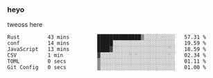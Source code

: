 ### heyo
tweoss here

<!--START_SECTION:waka-->

```text
Rust         43 mins         ██████████████▒░░░░░░░░░░   57.31 %
conf         14 mins         █████░░░░░░░░░░░░░░░░░░░░   19.59 %
JavaScript   13 mins         ████▓░░░░░░░░░░░░░░░░░░░░   18.59 %
CSV          1 min           ▓░░░░░░░░░░░░░░░░░░░░░░░░   02.34 %
TOML         0 secs          ▒░░░░░░░░░░░░░░░░░░░░░░░░   01.11 %
Git Config   0 secs          ▒░░░░░░░░░░░░░░░░░░░░░░░░   01.00 %
```

<!--END_SECTION:waka-->

<!--
**Tweoss/tweoss** is a ✨ _special_ ✨ repository because its `README.md` (this file) appears on your GitHub profile.

Here are some ideas to get you started:

- 🔭 I’m currently working on ...
- 🌱 I’m currently learning ...
- 👯 I’m looking to collaborate on ...
- 🤔 I’m looking for help with ...
- 💬 Ask me about ...
- 📫 How to reach me: ...
- 😄 Pronouns: ...
- ⚡ Fun fact: ...
-->

